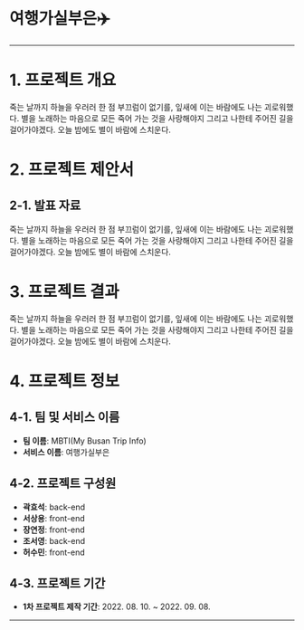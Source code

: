 # 여행가실부은✈️

***

# 1. 프로젝트 개요
죽는 날까지 하늘을 우러러 한 점 부끄럼이 없기를, 잎새에 이는 바람에도 나는 괴로워했다. 별을 노래하는 마음으로 모든 죽어 가는 것을 사랑해야지 그리고 나한테 주어진 길을 걸어가야겠다. 오늘 밤에도 별이 바람에 스치운다.



# 2. 프로젝트 제안서

## 2-1. 발표 자료   
죽는 날까지 하늘을 우러러 한 점 부끄럼이 없기를, 잎새에 이는 바람에도 나는 괴로워했다. 별을 노래하는 마음으로 모든 죽어 가는 것을 사랑해야지 그리고 나한테 주어진 길을 걸어가야겠다. 오늘 밤에도 별이 바람에 스치운다.



# 3. 프로젝트 결과
죽는 날까지 하늘을 우러러 한 점 부끄럼이 없기를, 잎새에 이는 바람에도 나는 괴로워했다. 별을 노래하는 마음으로 모든 죽어 가는 것을 사랑해야지 그리고 나한테 주어진 길을 걸어가야겠다. 오늘 밤에도 별이 바람에 스치운다.



# 4. 프로젝트 정보

## 4-1. 팀 및 서비스 이름
- **팀 이름**: MBTI(My Busan Trip Info)
- **서비스 이름**: 여행가실부은

## 4-2. 프로젝트 구성원
- **곽효석**: back-end
- **서상용**: front-end
- **장연정**: front-end
- **조서영**: back-end
- **허수민**: front-end

## 4-3. 프로젝트 기간
- **1차 프로젝트 제작 기간**: 2022. 08. 10. ~ 2022. 09. 08.

***